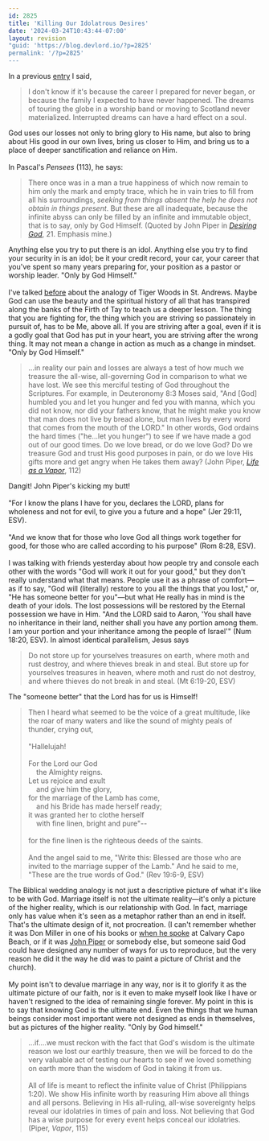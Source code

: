 ```yaml
---
id: 2825
title: 'Killing Our Idolatrous Desires'
date: '2024-03-24T10:43:44-07:00'
layout: revision
"guid: 'https://blog.devlord.io/?p=2825'
permalink: '/?p=2825'
---
```


In a previous <a href="/2005/01/01/i-still-havent-found-what-im-looking-for/">entry</a> I said,<br />

<blockquote>I don't know if it's because the career I prepared for never began, or because the family I expected to have never happened. The dreams of touring the globe in a worship band or moving to Scotland never materialized. Interrupted dreams can have a hard effect on a soul.</blockquote>

God uses our losses not only to bring glory to His name, but also to bring about His good in our own lives, bring us closer to Him, and bring us to a place of deeper sanctification and reliance on Him.<br /><br />In Pascal's <i>Pensees</i> (113), he says:<br />

<blockquote>There once was in a man a true happiness of which now remain to him only the mark and empty trace, which he in vain tries to fill from all his surroundings, <i>seeking from things absent the help he does not obtain in things present</i>.  But these are all inadequate, because the infinite abyss can only be filled by an infinite and immutable object, that is to say, only by God Himself.  (Quoted by John Piper in <a href="http://www.amazon.com/exec/obidos/ASIN/1590521196/lbmusic"><i>Desiring God</i></a>, 21.  Emphasis mine.)</blockquote>

Anything else you try to put there is an idol.  Anything else you try to find your security in is an idol; be it your credit record, your car, your career that you've spent so many years preparing for, your position as a pastor or worship leader.  "Only by God Himself."<br /><br />I've talked <a href="/2004/12/24/wrestling-with-god/">before</a> about the analogy of Tiger Woods in St. Andrews.  Maybe God can use the beauty and the spiritual history of all that has transpired along the banks of the Firth of Tay to teach us a deeper lesson.  The thing that you are fighting for, the thing which you are striving so passionately in pursuit of, has to be Me, above all.  If you are striving after a goal, even if it is a godly goal that God has put in your heart, you are striving after the wrong thing.  It may not mean a change in action as much as a change in mindset.  "Only by God Himself."<br />

<blockquote>...in reality our pain and losses are always a test of how much we treasure the all-wise, all-governing God in comparison to what we have lost.  We see this merciful testing of God throughout the Scriptures.  For example, in Deuteronomy 8:3 Moses said, "And [God] humbled you and let you hunger and fed you with manna, which you did not know, nor did your fathers know, that he might make you know that man does not live by bread alone, but man lives by every word that comes from the mouth of the LORD."  In other words, God ordains the hard times ("he...let you hunger") to see if we have made a god out of our good times.  Do we love bread, or do we love God?  Do we treasure God and trust His good purposes in pain, or do we love His gifts more and get angry when He takes them away?  (John Piper, <a href="http://www.amazon.com/exec/obidos/ASIN/1590523385/lbmusic"><i>Life as a Vapor</i></a>, 112)</blockquote>

Dangit!  John Piper's kicking my butt!<br /><br />"For I know the plans I have for you, declares the LORD, plans for wholeness and not for evil, to give you a future and a hope" (Jer 29:11, ESV).<br /><br />"And we know that for those who love God all things work together for good, for those who are called according to his purpose" (Rom 8:28, ESV).<br /><br />I was talking with friends yesterday about how people try and console each other with the words "God will work it out for your good," but they don't really understand what that means.  People use it as a phrase of comfort—as if to say, "God will (literally) restore to you all the things that you lost," or, "He has someone better for you"—but what He really has in mind is the death of your idols.  The lost possessions will be restored by the Eternal possession we have in Him.  "And the LORD said to Aaron, 'You shall have no inheritance in their land, neither shall you have any portion among them. I am your portion and your inheritance among the people of Israel'" (Num 18:20, ESV).  In almost identical parallelism, Jesus says<br />

<blockquote>Do not store up for yourselves treasures on earth, where moth and rust destroy, and where thieves break in and steal. But store up for yourselves treasures in heaven, where moth and rust do not destroy, and where thieves do not break in and steal. (Mt 6:19-20, ESV)</blockquote>

The "someone better" that the Lord has for us is Himself!<br />

<blockquote>Then I heard what seemed to be the voice of a great multitude, like the roar of many waters and like the sound of mighty peals of thunder, crying out,<br /><br />"Hallelujah!<br /><br />For the Lord our God<br />      the Almighty reigns.<br />Let us rejoice and exult<br />      and give him the glory,<br />for the marriage of the Lamb has come,<br />      and his Bride has made herself ready;<br />it was granted her to clothe herself<br />      with fine linen, bright and pure"--<br /><br />for the fine linen is the righteous deeds of the saints.<br /><br />And the angel said to me, "Write this: Blessed are those who are invited to the marriage supper of the Lamb." And he said to me, "These are the true words of God." (Rev 19:6-9, ESV)</blockquote>

The Biblical wedding analogy is not just a descriptive picture of what it's like to be with God.  Marriage itself is not the ultimate reality—it's only a picture of the higher reality, which is our relationship with God.  In fact, marriage only has value when it's seen as a metaphor rather than an end in itself.  That's the ultimate design of it, not procreation.  (I can't remember whether it was Don Miller in one of his books or <a href="http://www.calvarychapel.com/capobeach/video/100304.rm">when he spoke</a> at Calvary Capo Beach, or if it was <a href="http://www.desiringgod.org/library/topics/sex/sex_supremacy_christ_pt1.html" target="_blank" rel="noopener">John Piper</a> or somebody else, but someone said God could have designed any number of ways for us to reproduce, but the very reason he did it the way he did was to paint a picture of Christ and the church).<br /><br />My point isn't to devalue marriage in any way, nor is it to glorify it as the ultimate picture of our faith, nor is it even to make myself look like I have or haven't resigned to the idea of remaining single forever.  My point in this is to say that knowing God is the ultimate end.  Even the things that we human beings consider most important were not designed as ends in themselves, but as pictures of the higher reality.  "Only by God himself."<br />

<blockquote>...if....we must reckon with the fact that God's wisdom is the ultimate reason we lost our earthly treasure, then we will be forced to do the very valuable act of testing our hearts to see if we loved something on earth more than the wisdom of God in taking it from us.<br /><br />All of life is meant to reflect the infinite value of Christ (Philippians 1:20).  We show His infinite worth by reasuring Him above all things and all persons.  Believing in His all-ruling, all-wise sovereignty helps reveal our idolatries in times of pain and loss.  Not believing that God has a wise purpose for every event helps conceal our idolatries.  (Piper, <i>Vapor</i>, 115)</blockquote>

<div class="blogger-post-footer"></div>